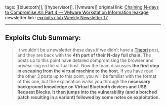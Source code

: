 tags: [[bluetooth]], [[hypervisor]], [[vmware]]
original link:  [Chaining N-days to Compromise All: Part 4 — VMware Workstation Information leakage](https://blog.theori.io/chaining-n-days-to-compromise-all-part-4-vmware-workstation-information-leakage-44476b05d410?ref=blog.exploits.club)
newsletter link:  [exploits.club Weekly Newsletter 17](https://blog.exploits.club/exploits-club-weekly-newsletter-17/) 

---
## Exploits Club Summary:
>   It wouldn't be a newsletter these days if we didn't have a [Theori](https://theori.io/?ref=blog.exploits.club) post, and they are back with the **4th part of their N-day full chain.** The posts up to this point have detailed compromising the browser and privesc-ing on the virtual host. Now the team discusses **the first step in escaping from the virtual machine to the host.** If you have read the other 3 posts up to this point, you will be familiar with the format of this one, but the explanation walks you through the **necessary background knowledge on Virtual Bluetooth devices and USB Request Blocks. It then jumps into the vulnerability (and a botched patch resulting in a variant) followed by some notes on exploitation.**